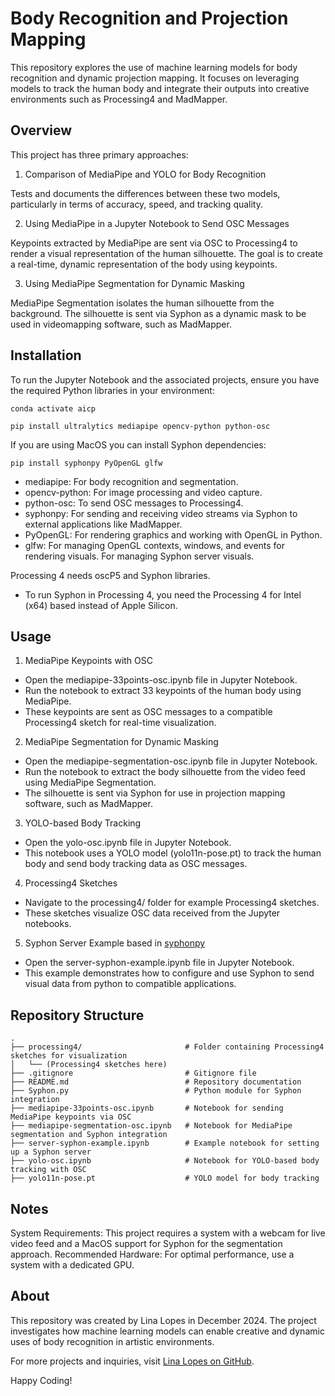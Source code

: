 # Body Recognition and Projection Mapping

This repository explores the use of machine learning models for body recognition and dynamic projection mapping. It focuses on leveraging models to track the human body and integrate their outputs into creative environments such as Processing4 and MadMapper.

## Overview
This project has three primary approaches:

1. Comparison of MediaPipe and YOLO for Body Recognition

Tests and documents the differences between these two models, particularly in terms of accuracy, speed, and tracking quality.

2. Using MediaPipe in a Jupyter Notebook to Send OSC Messages

Keypoints extracted by MediaPipe are sent via OSC to Processing4 to render a visual representation of the human silhouette.
The goal is to create a real-time, dynamic representation of the body using keypoints.

3. Using MediaPipe Segmentation for Dynamic Masking

MediaPipe Segmentation isolates the human silhouette from the background.
The silhouette is sent via Syphon as a dynamic mask to be used in videomapping software, such as MadMapper.

## Installation
To run the Jupyter Notebook and the associated projects, ensure you have the required Python libraries in your environment:

```
conda activate aicp
```

```
pip install ultralytics mediapipe opencv-python python-osc
```

If you are using MacOS you can install Syphon dependencies:
```
pip install syphonpy PyOpenGL glfw
```


- mediapipe: For body recognition and segmentation.
- opencv-python: For image processing and video capture.
- python-osc: To send OSC messages to Processing4.
- syphonpy: For sending and receiving video streams via Syphon to external applications like MadMapper.
- PyOpenGL: For rendering graphics and working with OpenGL in Python.
- glfw: For managing OpenGL contexts, windows, and events for rendering visuals. For managing Syphon server visuals.

Processing 4 needs oscP5 and Syphon libraries.
- To run Syphon in Processing 4, you need the Processing 4 for Intel (x64) based instead of Apple Silicon.

## Usage

1. MediaPipe Keypoints with OSC
- Open the mediapipe-33points-osc.ipynb file in Jupyter Notebook.
- Run the notebook to extract 33 keypoints of the human body using MediaPipe.
- These keypoints are sent as OSC messages to a compatible Processing4 sketch for real-time visualization.

2. MediaPipe Segmentation for Dynamic Masking
- Open the mediapipe-segmentation-osc.ipynb file in Jupyter Notebook.
- Run the notebook to extract the body silhouette from the video feed using MediaPipe Segmentation.
- The silhouette is sent via Syphon for use in projection mapping software, such as MadMapper.

3. YOLO-based Body Tracking
- Open the yolo-osc.ipynb file in Jupyter Notebook.
- This notebook uses a YOLO model (yolo11n-pose.pt) to track the human body and send body tracking data as OSC messages.

4. Processing4 Sketches
- Navigate to the processing4/ folder for example Processing4 sketches.
- These sketches visualize OSC data received from the Jupyter notebooks.

5. Syphon Server Example based in [syphonpy](https://github.com/njazz/syphonpy/tree/master)
- Open the server-syphon-example.ipynb file in Jupyter Notebook.
- This example demonstrates how to configure and use Syphon to send visual data from python to compatible applications.

## Repository Structure

```
.
├── processing4/                       # Folder containing Processing4 sketches for visualization
│   └── (Processing4 sketches here)
├── .gitignore                         # Gitignore file
├── README.md                          # Repository documentation
├── Syphon.py                          # Python module for Syphon integration
├── mediapipe-33points-osc.ipynb       # Notebook for sending MediaPipe keypoints via OSC
├── mediapipe-segmentation-osc.ipynb   # Notebook for MediaPipe segmentation and Syphon integration
├── server-syphon-example.ipynb        # Example notebook for setting up a Syphon server
├── yolo-osc.ipynb                     # Notebook for YOLO-based body tracking with OSC
├── yolo11n-pose.pt                    # YOLO model for body tracking
```

## Notes
System Requirements: This project requires a system with a webcam for live video feed and a MacOS support for Syphon for the segmentation approach.
Recommended Hardware: For optimal performance, use a system with a dedicated GPU.

## About
This repository was created by Lina Lopes in December 2024. The project investigates how machine learning models can enable creative and dynamic uses of body recognition in artistic environments.

For more projects and inquiries, visit [Lina Lopes on GitHub](https://github.com/LinaLopes).

Happy Coding!